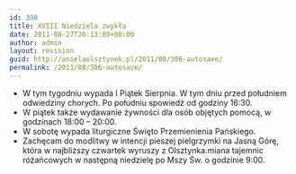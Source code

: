 ```yaml
---
id: 308
title: XVIII Niedziela zwykła
date: 2011-08-27T20:13:09+00:00
author: admin
layout: revision
guid: http://anielaolsztynek.pl/2011/08/306-autosave/
permalink: /2011/08/306-autosave/
---
```

  * W tym tygodniu wypada I Piątek Sierpnia. W tym dniu przed południem odwiedziny chorych. Po południu spowiedź od godziny 16:30.
  * W piątek także wydawanie żywności dla osób objętych pomocą, w godzinach 18:00 &#8211; 20:00.
  * W sobotę wypada liturgiczne Święto Przemienienia Pańskiego.
  * Zachęcam do modlitwy w intencji pieszej pielgrzymki na Jasną Górę, która w najbliższy czwartek wyruszy z Olsztynka.miana tajemnic różańcowych w następną niedzielę po Mszy Św. o godzinie 9:00.